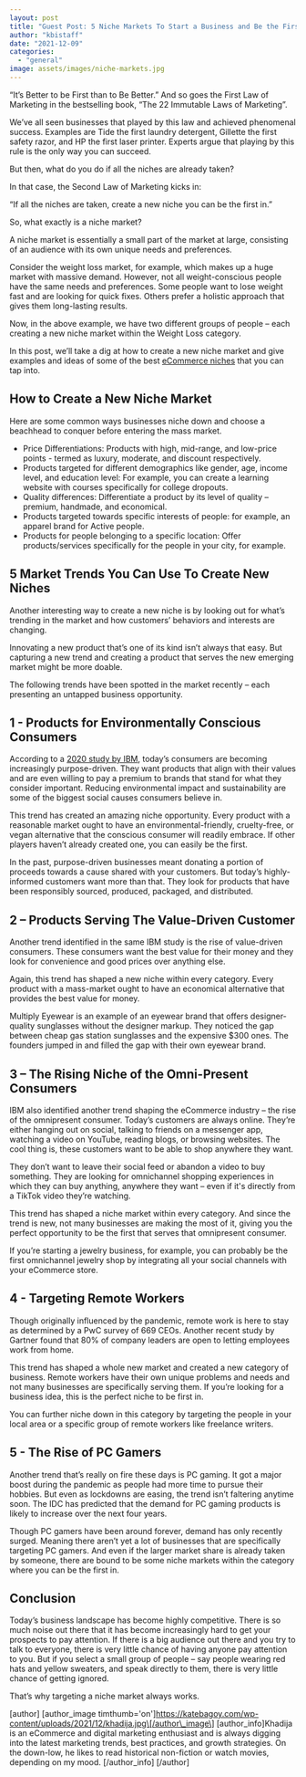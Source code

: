 ```yaml
---
layout: post
title: "Guest Post: 5 Niche Markets To Start a Business and Be the First In"
author: "kbistaff"
date: "2021-12-09"
categories: 
  - "general"
image: assets/images/niche-markets.jpg
---
```


“It’s Better to be First than to Be Better.” And so goes the First Law of Marketing in the bestselling book, “The 22 Immutable Laws of Marketing”.

We’ve all seen businesses that played by this law and achieved phenomenal success. Examples are Tide the first laundry detergent, Gillette the first safety razor, and HP the first laser printer. Experts argue that playing by this rule is the only way you can succeed.

But then, what do you do if all the niches are already taken? 

In that case, the Second Law of Marketing kicks in: 

“If all the niches are taken, create a new niche you can be the first in.”

So, what exactly is a niche market?

A niche market is essentially a small part of the market at large, consisting of an audience with its own unique needs and preferences. 

Consider the weight loss market, for example, which makes up a huge market with massive demand. However, not all weight-conscious people have the same needs and preferences. Some people want to lose weight fast and are looking for quick fixes. Others prefer a holistic approach that gives them long-lasting results. 

Now, in the above example, we have two different groups of people – each creating a new niche market within the Weight Loss category. 

In this post, we’ll take a dig at how to create a new niche market and give examples and ideas of some of the best [eCommerce niches](https://codup.co/best-ecommerce-niches/) that you can tap into.

## How to Create a New Niche Market

Here are some common ways businesses niche down and choose a beachhead to conquer before entering the mass market. 

- Price Differentiations: Products with high, mid-range, and low-price points - termed as luxury, moderate, and discount respectively. 
- Products targeted for different demographics like gender, age, income level, and education level: For example, you can create a learning website with courses specifically for college dropouts.
- Quality differences: Differentiate a product by its level of quality – premium, handmade, and economical.
- Products targeted towards specific interests of people: for example, an apparel brand for Active people.
- Products for people belonging to a specific location: Offer products/services specifically for the people in your city, for example.  

## 5 Market Trends You Can Use To Create New Niches

Another interesting way to create a new niche is by looking out for what’s trending in the market and how customers’ behaviors and interests are changing. 

Innovating a new product that’s one of its kind isn’t always that easy. But capturing a new trend and creating a product that serves the new emerging market might be more doable. 

The following trends have been spotted in the market recently – each presenting an untapped business opportunity. 

## 1 - Products for Environmentally Conscious Consumers

According to a [2020 study by IBM](https://www.ibm.com/downloads/cas/EXK4XKX8), today’s consumers are becoming increasingly purpose-driven. They want products that align with their values and are even willing to pay a premium to brands that stand for what they consider important. Reducing environmental impact and sustainability are some of the biggest social causes consumers believe in. 

This trend has created an amazing niche opportunity. Every product with a reasonable market ought to have an environmental-friendly, cruelty-free, or vegan alternative that the conscious consumer will readily embrace. If other players haven’t already created one, you can easily be the first.

In the past, purpose-driven businesses meant donating a portion of proceeds towards a cause shared with your customers. But today’s highly-informed customers want more than that. They look for products that have been responsibly sourced, produced, packaged, and distributed. 

## 2 – Products Serving The Value-Driven Customer

Another trend identified in the same IBM study is the rise of value-driven consumers. These consumers want the best value for their money and they look for convenience and good prices over anything else. 

Again, this trend has shaped a new niche within every category. Every product with a mass-market ought to have an economical alternative that provides the best value for money. 

Multiply Eyewear is an example of an eyewear brand that offers designer-quality sunglasses without the designer markup. They noticed the gap between cheap gas station sunglasses and the expensive $300 ones. The founders jumped in and filled the gap with their own eyewear brand.

## 3 – The Rising Niche of the Omni-Present Consumers

IBM also identified another trend shaping the eCommerce industry – the rise of the omnipresent consumer. Today’s customers are always online. They’re either hanging out on social, talking to friends on a messenger app, watching a video on YouTube, reading blogs, or browsing websites. The cool thing is, these customers want to be able to shop anywhere they want. 

They don’t want to leave their social feed or abandon a video to buy something. They are looking for omnichannel shopping experiences in which they can buy anything, anywhere they want – even if it's directly from a TikTok video they’re watching.

This trend has shaped a niche market within every category. And since the trend is new, not many businesses are making the most of it, giving you the perfect opportunity to be the first that serves that omnipresent consumer. 

If you’re starting a jewelry business, for example, you can probably be the first omnichannel jewelry shop by integrating all your social channels with your eCommerce store. 

## 4 - Targeting Remote Workers

Though originally influenced by the pandemic, remote work is here to stay as determined by a PwC survey of 669 CEOs. Another recent study by Gartner found that 80% of company leaders are open to letting employees work from home. 

This trend has shaped a whole new market and created a new category of business. Remote workers have their own unique problems and needs and not many businesses are specifically serving them. If you’re looking for a business idea, this is the perfect niche to be first in. 

You can further niche down in this category by targeting the people in your local area or a specific group of remote workers like freelance writers. 

## 5 - The Rise of PC Gamers

Another trend that’s really on fire these days is PC gaming. It got a major boost during the pandemic as people had more time to pursue their hobbies. But even as lockdowns are easing, the trend isn’t faltering anytime soon. The IDC has predicted that the demand for PC gaming products is likely to increase over the next four years. 

Though PC gamers have been around forever, demand has only recently surged. Meaning there aren’t yet a lot of businesses that are specifically targeting PC gamers. And even if the larger market share is already taken by someone, there are bound to be some niche markets within the category where you can be the first in. 

## Conclusion

Today’s business landscape has become highly competitive. There is so much noise out there that it has become increasingly hard to get your prospects to pay attention. If there is a big audience out there and you try to talk to everyone, there is very little chance of having anyone pay attention to you. But if you select a small group of people – say people wearing red hats and yellow sweaters, and speak directly to them, there is very little chance of getting ignored. 

That’s why targeting a niche market always works.

\[author\] \[author\_image timthumb='on'\]https://katebagoy.com/wp-content/uploads/2021/12/khadija.jpg\[/author\_image\] \[author\_info\]Khadija is an eCommerce and digital marketing enthusiast and is always digging into the latest marketing trends, best practices, and growth strategies. On the down-low, he likes to read historical non-fiction or watch movies, depending on my mood. \[/author\_info\] \[/author\]
